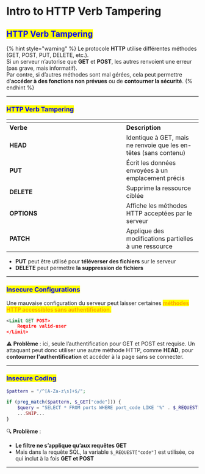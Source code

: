 # Intro to HTTP Verb Tampering

## <mark style="color:blue;">**HTTP Verb Tampering**</mark>

{% hint style="warning" %}
Le protocole **HTTP** utilise différentes méthodes (GET, POST, PUT, DELETE, etc.).\
Si un serveur n’autorise que **GET** et **POST**, les autres renvoient une erreur (pas grave, mais informatif).\
Par contre, si d’autres méthodes sont mal gérées, cela peut permettre d’**accéder à des fonctions non prévues** ou de **contourner la sécurité**.
{% endhint %}

***

### <mark style="color:blue;">**HTTP Verb Tampering**</mark>

<table data-header-hidden data-full-width="true"><thead><tr><th width="290.29998779296875"></th><th></th></tr></thead><tbody><tr><td><strong>Verbe</strong></td><td><strong>Description</strong></td></tr><tr><td><strong>HEAD</strong></td><td>Identique à GET, mais ne renvoie que les en-têtes (sans contenu)</td></tr><tr><td><strong>PUT</strong></td><td>Écrit les données envoyées à un emplacement précis</td></tr><tr><td><strong>DELETE</strong></td><td>Supprime la ressource ciblée</td></tr><tr><td><strong>OPTIONS</strong></td><td>Affiche les méthodes HTTP acceptées par le serveur</td></tr><tr><td><strong>PATCH</strong></td><td>Applique des modifications partielles à une ressource</td></tr></tbody></table>

* **PUT** peut être utilisé pour **téléverser des fichiers** sur le serveur
* **DELETE** peut permettre **la suppression de fichiers**

***

### <mark style="color:blue;">**Insecure Configurations**</mark>

Une mauvaise configuration du serveur peut laisser certaines <mark style="color:orange;">**méthodes HTTP accessibles sans authentification**</mark><mark style="color:orange;">.</mark>

```xml
<Limit GET POST>
    Require valid-user
</Limit>
```

⚠️ **Problème** : ici, seule l’authentification pour GET et POST est requise. Un attaquant peut donc utiliser une autre méthode HTTP, comme **HEAD**, pour **contourner l'authentification** et accéder à la page sans se connecter.

***

### <mark style="color:blue;">**Insecure Coding**</mark>

```php
$pattern = "/^[A-Za-z\s]+$/";

if (preg_match($pattern, $_GET["code"])) {
    $query = "SELECT * FROM ports WHERE port_code LIKE '%" . $_REQUEST["code"] . "%'";
    ...SNIP...
}
```

🔍 **Problème** :

* **Le filtre ne s’applique qu’aux requêtes GET**
* Mais dans la requête SQL, la variable `$_REQUEST["code"]` est utilisée, ce qui inclut à la fois **GET et POST**

***
